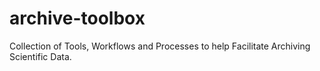 # archive-toolbox
Collection of Tools, Workflows and Processes to help Facilitate Archiving Scientific Data.

